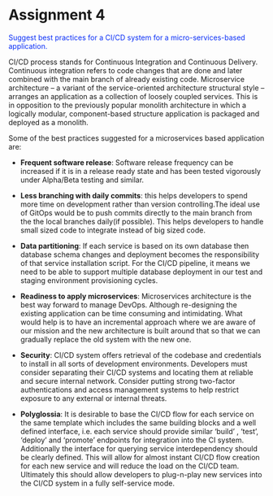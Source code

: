 # Assignment 4

<span style="color:#f8f8f8"><span style="color:#092ef7">Suggest best practices for a CI/CD system for a micro-services-based application.</span></span>

CI/CD process stands for Continuous Integration and Continuous Delivery. Continuous integration refers to code changes that are done and later combined with the main branch of already existing code. Microservice architecture – a variant of the service-oriented architecture structural style – arranges an application as a collection of loosely coupled services. This is in opposition to the previously popular monolith architecture in which a logically modular, component-based structure application is packaged and deployed as a monolith. 

Some of the best practices suggested for a microservices based application are:

* **Frequent software release**: Software release frequency can be increased if it is in a release ready state and has been tested vigorously under Alpha/Beta testing and similar.

* **Less branching with daily commits**: this helps developers to spend more time on development rather than version controlling.The ideal use of GitOps would be to push commits directly to the main branch from the the local branches daily(if possible). This helps developers to handle small sized code to integrate instead of big sized code.

* **Data partitioning**: If each service is based on its own database then database schema changes and deployment becomes the responsibility of that service installation script. For the CI/CD pipeline, it means we need to be able to support multiple database deployment in our test and staging environment provisioning cycles. 

* **Readiness to apply microservices**: Microservices architecture is the best way forward to manage DevOps. Although re-designing the existing application can be time consuming and intimidating. What would help is to have an incremental approach where we are aware of our mission and the new architecture is built around that so that we can gradually replace the old system with the new one.

* **Security**: CI/CD system offers retrieval of the codebase and credentials to install in all sorts of development environments. Developers must consider separating their CI/CD systems and locating them at reliable and secure internal network. Consider putting strong two-factor authentications and access management systems to help restrict exposure to any external or internal threats.

* **Polyglossia**: It is desirable to base the CI/CD flow for each service on the same template which includes the same building blocks and a well defined interface, i.e. each service should provide similar ‘build’ , ‘test’, ‘deploy’ and ‘promote’ endpoints for integration into the CI system. Additionally the interface for querying service interdependency should be clearly defined. This will allow for almost instant CI/CD flow creation for each new service and will reduce the load on the CI/CD team. Ultimately this should allow developers to plug-n-play new services into the CI/CD system in a fully self-service mode.
